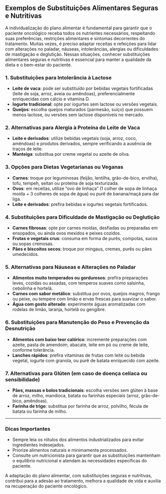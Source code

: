 
## Exemplos de Substituições Alimentares Seguras e Nutritivas

A individualização do plano alimentar é fundamental para garantir que o paciente oncológico receba todos os nutrientes necessários, respeitando suas preferências, restrições alimentares e sintomas decorrentes do tratamento. Muitas vezes, é preciso adaptar receitas e refeições para lidar com alterações no paladar, náuseas, intolerâncias, alergias ou dificuldades de mastigação e deglutição. Nessas situações, conhecer substituições alimentares seguras e nutritivas é essencial para manter a qualidade da dieta e o bem-estar do paciente.

### 1. Substituições para Intolerância à Lactose

- **Leite de vaca**: pode ser substituído por bebidas vegetais fortificadas (leite de soja, arroz, aveia ou amêndoas), preferencialmente enriquecidas com cálcio e vitamina D.
- **Iogurte tradicional**: opte por iogurtes sem lactose ou versões vegetais.
- **Queijos**: escolha queijos maturados (parmesão, suíço) que possuem menos lactose, ou versões sem lactose disponíveis no mercado.

### 2. Alternativas para Alergia à Proteína do Leite de Vaca

- **Leite e derivados**: utilize bebidas vegetais (soja, arroz, coco, amêndoas) e produtos derivados, sempre verificando a ausência de traços de leite.
- **Manteiga**: substitua por creme vegetal ou azeite de oliva.

### 3. Opções para Dietas Vegetarianas ou Veganas

- **Carnes**: troque por leguminosas (feijão, lentilha, grão-de-bico, ervilha), tofu, tempeh, seitan ou proteína de soja texturizada.
- **Ovos**: em receitas, utilize “ovo de linhaça” (1 colher de sopa de linhaça moída + 3 colheres de sopa de água) ou purê de banana/maçã para dar liga.
- **Leite e derivados**: prefira bebidas e iogurtes vegetais fortificados.

### 4. Substituições para Dificuldade de Mastigação ou Deglutição

- **Carnes fibrosas**: opte por carnes moídas, desfiadas ou preparadas em ensopados, ou ainda ovos mexidos e peixes cozidos.
- **Frutas e vegetais crus**: consuma em forma de purês, compotas, sucos ou sopas cremosas.
- **Pães e biscoitos secos**: troque por mingaus, cremes, purês ou pães umedecidos.

### 5. Alternativas para Náuseas e Alterações no Paladar

- **Alimentos muito temperados ou gordurosos**: prefira preparações leves, cozidas ou assadas, com temperos suaves como salsinha, cebolinha e hortelã.
- **Carnes com sabor metálico**: substitua por ovos, queijos magros, frango ou peixe, ou tempere com limão e ervas frescas para suavizar o sabor.
- **Água com gosto alterado**: experimente águas aromatizadas com rodelas de limão, laranja, hortelã ou gengibre.

### 6. Substituições para Manutenção do Peso e Prevenção da Desnutrição

- **Alimentos com baixo teor calórico**: incremente preparações com azeite, pasta de amendoim, abacate, leite em pó ou creme de leite, conforme tolerância.
- **Lanches rápidos**: prefira vitaminas de frutas com leite ou bebida vegetal, iogurte com granola, ou purê de batata enriquecido com azeite.

### 7. Alternativas para Glúten (em caso de doença celíaca ou sensibilidade)

- **Pães, massas e bolos tradicionais**: escolha versões sem glúten à base de arroz, milho, mandioca, batata ou farinhas especiais (arroz, grão-de-bico, amêndoas).
- **Farinha de trigo**: substitua por farinha de arroz, polvilho, fécula de batata ou farinha de milho.

---

### Dicas Importantes

- Sempre leia os rótulos dos alimentos industrializados para evitar ingredientes indesejados.
- Priorize alimentos naturais e minimamente processados.
- Consulte um nutricionista para garantir que as substituições mantenham o equilíbrio nutricional e atendam às necessidades específicas do paciente.

A adaptação do plano alimentar, com substituições seguras e nutritivas, contribui para a adesão ao tratamento, melhora a qualidade de vida e auxilia na recuperação do paciente oncológico.
```
